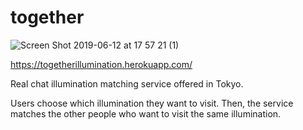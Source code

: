 # together

![Screen Shot 2019-06-12 at 17 57 21 (1)](https://user-images.githubusercontent.com/32105339/59389520-79a63280-8d3c-11e9-874b-928884388938.png)

https://togetherillumination.herokuapp.com/

Real chat illumination matching service offered in Tokyo.

Users choose which illumination they want to visit. Then, the service matches the other people who want to visit the same illumination.


